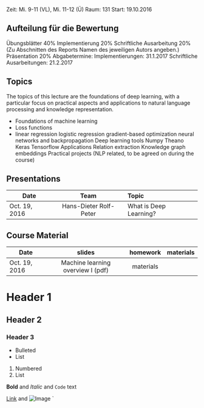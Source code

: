 Zeit: Mi. 9-11 (VL), Mi. 11-12 (Ü)
Raum: 131
Start: 19.10.2016


## Aufteilung für die Bewertung

Übungsblätter 40%
Implementierung 20%
Schriftliche Ausarbeitung 20% (Zu Abschnitten des Reports Namen des jeweiligen Autors angeben.)
Präsentation 20%
Abgabetermine:
Implementierungen: 31.1.2017
Schriftliche Ausarbeitungen: 21.2.2017



## Topics

The topics of this lecture are the foundations of deep learning, with a particular focus on practical aspects and applications to natural language processing and knowledge representation.

- Foundations of machine learning
- Loss functions
- linear regression
logistic regression
gradient-based optimization
neural networks and backpropagation
Deep learning tools
Numpy
Theano
Keras
Tensorflow
Applications
Relation extraction
Knowledge graph embeddings
Practical projects (NLP related, to be agreed on during the course)

## Presentations

| Date | Team | Topic |
|----------|:-------------:|:------|
| Oct. 19, 2016 | Hans-Dieter Rolf-Peter | What is Deep Learning? |

## Course Material

| Date | slides | homework | materials |
|----------|:-------------:|:------:|:-----------------------------------------------------|
| Oct. 19, 2016 | Machine learning overview I (pdf) | materials |
 



# Header 1
## Header 2
### Header 3

- Bulleted
- List

1. Numbered
2. List

**Bold** and _Italic_ and `Code` text

[Link](url) and ![Image](src)
`
